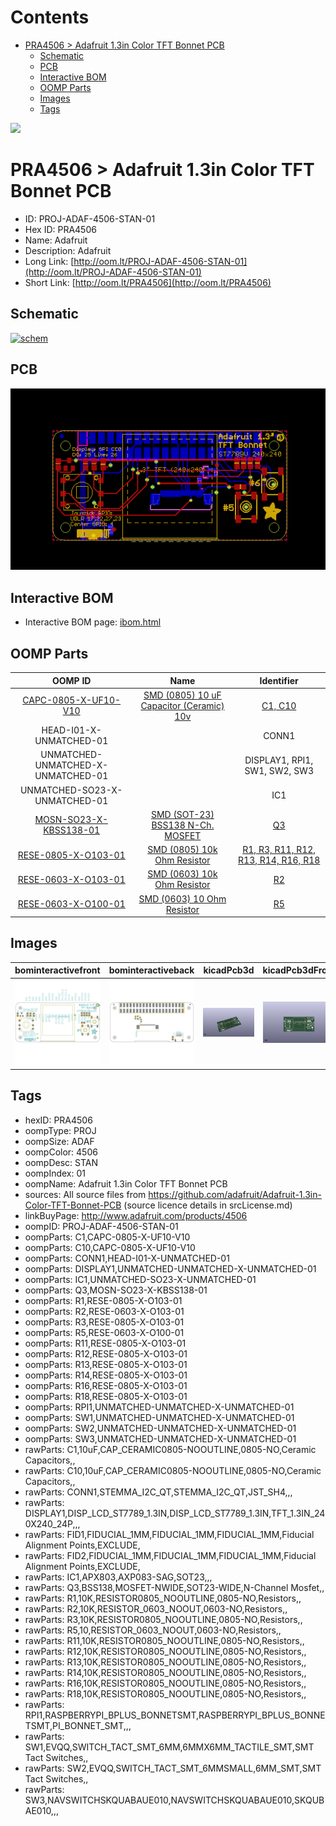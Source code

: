 



Contents
========

* [PRA4506 > Adafruit 1.3in Color TFT Bonnet PCB](#pra4506--adafruit-13in-color-tft-bonnet-pcb)
	* [Schematic](#schematic)
	* [PCB](#pcb)
	* [Interactive BOM](#interactive-bom)
	* [OOMP Parts](#oomp-parts)
	* [Images](#images)
	* [Tags](#tags)
  
![][im]
# PRA4506 > Adafruit 1.3in Color TFT Bonnet PCB

- ID: PROJ-ADAF-4506-STAN-01
- Hex ID: PRA4506
- Name: Adafruit
- Description: Adafruit
- Long Link: [http://oom.lt/PROJ-ADAF-4506-STAN-01](http://oom.lt/PROJ-ADAF-4506-STAN-01)
- Short Link: [http://oom.lt/PRA4506](http://oom.lt/PRA4506)

## Schematic
  
[![schem](eagleSchemImage.png)](eagleSchemImage.png)
## PCB
  
[![pcb](eagleImage.png)](eagleImage.png)
## Interactive BOM

- Interactive BOM page: [ibom.html](https://htmlpreview.github.io/?https://github.com/oomlout/oomlout_OOMP_projects/blob/main/PROJ-ADAF-4506-STAN-01/kicad/bom/ibom.html)

## OOMP Parts
  

|OOMP ID|Name|Identifier|
| :---: | :---: | :---: |
|[CAPC-0805-X-UF10-V10](https://github.com/oomlout/oomlout_OOMP_parts/tree/main/CAPC-0805-X-UF10-V10/)|[SMD (0805) 10 uF Capacitor (Ceramic) 10v](https://github.com/oomlout/oomlout_OOMP_parts/tree/main/CAPC-0805-X-UF10-V10/)|[C1, C10](https://github.com/oomlout/oomlout_OOMP_parts/tree/main/CAPC-0805-X-UF10-V10/)|
|HEAD-I01-X-UNMATCHED-01||CONN1|
|UNMATCHED-UNMATCHED-X-UNMATCHED-01||DISPLAY1, RPI1, SW1, SW2, SW3|
|UNMATCHED-SO23-X-UNMATCHED-01||IC1|
|[MOSN-SO23-X-KBSS138-01](https://github.com/oomlout/oomlout_OOMP_parts/tree/main/MOSN-SO23-X-KBSS138-01/)|[SMD (SOT-23) BSS138 N-Ch. MOSFET](https://github.com/oomlout/oomlout_OOMP_parts/tree/main/MOSN-SO23-X-KBSS138-01/)|[Q3](https://github.com/oomlout/oomlout_OOMP_parts/tree/main/MOSN-SO23-X-KBSS138-01/)|
|[RESE-0805-X-O103-01](https://github.com/oomlout/oomlout_OOMP_parts/tree/main/RESE-0805-X-O103-01/)|[SMD (0805) 10k Ohm Resistor](https://github.com/oomlout/oomlout_OOMP_parts/tree/main/RESE-0805-X-O103-01/)|[R1, R3, R11, R12, R13, R14, R16, R18](https://github.com/oomlout/oomlout_OOMP_parts/tree/main/RESE-0805-X-O103-01/)|
|[RESE-0603-X-O103-01](https://github.com/oomlout/oomlout_OOMP_parts/tree/main/RESE-0603-X-O103-01/)|[SMD (0603) 10k Ohm Resistor](https://github.com/oomlout/oomlout_OOMP_parts/tree/main/RESE-0603-X-O103-01/)|[R2](https://github.com/oomlout/oomlout_OOMP_parts/tree/main/RESE-0603-X-O103-01/)|
|[RESE-0603-X-O100-01](https://github.com/oomlout/oomlout_OOMP_parts/tree/main/RESE-0603-X-O100-01/)|[SMD (0603) 10 Ohm Resistor](https://github.com/oomlout/oomlout_OOMP_parts/tree/main/RESE-0603-X-O100-01/)|[R5](https://github.com/oomlout/oomlout_OOMP_parts/tree/main/RESE-0603-X-O100-01/)|

## Images
  
  

|bominteractivefront|bominteractiveback|kicadPcb3d|kicadPcb3dFront|kicadPcb3dBack|eagleImage|eagleSchemImage|pcbdraw|pcbdrawback|
| :---: | :---: | :---: | :---: | :---: | :---: | :---: | :---: | :---: |
|[![bominteractivefront](bomFront_140.png)](bomFront.png)|[![bominteractiveback](bomBack_140.png)](bomBack.png)|[![kicadPcb3d](kicadPcb3d_140.png)](kicadPcb3d.png)|[![kicadPcb3dFront](kicadPcb3dFront_140.png)](kicadPcb3dFront.png)|[![kicadPcb3dBack](kicadPcb3dBack_140.png)](kicadPcb3dBack.png)|[![eagleImage](eagleImage_140.png)](eagleImage.png)|[![eagleSchemImage](eagleSchemImage_140.png)](eagleSchemImage.png)|[![pcbdraw](pcbdraw_140.png)](pcbdraw.png)|[![pcbdrawback](pcbdrawBack_140.png)](pcbdrawBack.png)|

## Tags

- hexID: PRA4506
- oompType: PROJ
- oompSize: ADAF
- oompColor: 4506
- oompDesc: STAN
- oompIndex: 01
- oompName: Adafruit 1.3in Color TFT Bonnet PCB
- sources: All source files from https://github.com/adafruit/Adafruit-1.3in-Color-TFT-Bonnet-PCB (source licence details in srcLicense.md)
- linkBuyPage: http://www.adafruit.com/products/4506
- oompID: PROJ-ADAF-4506-STAN-01
- oompParts: C1,CAPC-0805-X-UF10-V10
- oompParts: C10,CAPC-0805-X-UF10-V10
- oompParts: CONN1,HEAD-I01-X-UNMATCHED-01
- oompParts: DISPLAY1,UNMATCHED-UNMATCHED-X-UNMATCHED-01
- oompParts: IC1,UNMATCHED-SO23-X-UNMATCHED-01
- oompParts: Q3,MOSN-SO23-X-KBSS138-01
- oompParts: R1,RESE-0805-X-O103-01
- oompParts: R2,RESE-0603-X-O103-01
- oompParts: R3,RESE-0805-X-O103-01
- oompParts: R5,RESE-0603-X-O100-01
- oompParts: R11,RESE-0805-X-O103-01
- oompParts: R12,RESE-0805-X-O103-01
- oompParts: R13,RESE-0805-X-O103-01
- oompParts: R14,RESE-0805-X-O103-01
- oompParts: R16,RESE-0805-X-O103-01
- oompParts: R18,RESE-0805-X-O103-01
- oompParts: RPI1,UNMATCHED-UNMATCHED-X-UNMATCHED-01
- oompParts: SW1,UNMATCHED-UNMATCHED-X-UNMATCHED-01
- oompParts: SW2,UNMATCHED-UNMATCHED-X-UNMATCHED-01
- oompParts: SW3,UNMATCHED-UNMATCHED-X-UNMATCHED-01
- rawParts: C1,10uF,CAP_CERAMIC0805-NOOUTLINE,0805-NO,Ceramic Capacitors,,
- rawParts: C10,10uF,CAP_CERAMIC0805-NOOUTLINE,0805-NO,Ceramic Capacitors,,
- rawParts: CONN1,STEMMA_I2C_QT,STEMMA_I2C_QT,JST_SH4,,,
- rawParts: DISPLAY1,DISP_LCD_ST7789_1.3IN,DISP_LCD_ST7789_1.3IN,TFT_1.3IN_240X240_24P,,,
- rawParts: FID1,FIDUCIAL_1MM,FIDUCIAL_1MM,FIDUCIAL_1MM,Fiducial Alignment Points,EXCLUDE,
- rawParts: FID2,FIDUCIAL_1MM,FIDUCIAL_1MM,FIDUCIAL_1MM,Fiducial Alignment Points,EXCLUDE,
- rawParts: IC1,APX803,AXP083-SAG,SOT23,,,
- rawParts: Q3,BSS138,MOSFET-NWIDE,SOT23-WIDE,N-Channel Mosfet,,
- rawParts: R1,10K,RESISTOR0805_NOOUTLINE,0805-NO,Resistors,,
- rawParts: R2,10K,RESISTOR_0603_NOOUT,0603-NO,Resistors,,
- rawParts: R3,10K,RESISTOR0805_NOOUTLINE,0805-NO,Resistors,,
- rawParts: R5,10,RESISTOR_0603_NOOUT,0603-NO,Resistors,,
- rawParts: R11,10K,RESISTOR0805_NOOUTLINE,0805-NO,Resistors,,
- rawParts: R12,10K,RESISTOR0805_NOOUTLINE,0805-NO,Resistors,,
- rawParts: R13,10K,RESISTOR0805_NOOUTLINE,0805-NO,Resistors,,
- rawParts: R14,10K,RESISTOR0805_NOOUTLINE,0805-NO,Resistors,,
- rawParts: R16,10K,RESISTOR0805_NOOUTLINE,0805-NO,Resistors,,
- rawParts: R18,10K,RESISTOR0805_NOOUTLINE,0805-NO,Resistors,,
- rawParts: RPI1,RASPBERRYPI_BPLUS_BONNETSMT,RASPBERRYPI_BPLUS_BONNETSMT,PI_BONNET_SMT,,,
- rawParts: SW1,EVQQ,SWITCH_TACT_SMT_6MM,6MMX6MM_TACTILE_SMT,SMT Tact Switches,,
- rawParts: SW2,EVQQ,SWITCH_TACT_SMT_6MMSMALL,6MM_SMT,SMT Tact Switches,,
- rawParts: SW3,NAVSWITCHSKQUABAUE010,NAVSWITCHSKQUABAUE010,SKQUBAE010,,,



[im]: kicadPcb3d_450.png
